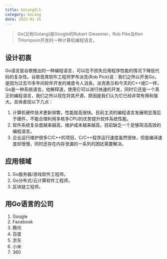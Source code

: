 ```yaml
---
title: Golang引入
category: GoLang
date: 2022-01-16
---
```


> Go(又称Golang)是Google的Robert Giesemer，Rob Pike及Ken THompson开发的一种计算机编程语言。

## 设计初衷

Go语言是谷歌推出的一种编程语言，可以在不损失应用程序性能的情况下降低代码的复杂性。谷歌首席软件工程师罗布派克(Rob Pick)说：我们之所以开发Go，是因为过去10多年间软件开发的难度令人沮丧。派克表示和今天的C++或C一样，Go是一种系统语言。他解释道，使用它可以进行快速的开发，同时它还是一个真正的编程语言，我们之所以现在将其开源，原因是我们认为它已经非常有用和强大。具体表现以下几点：

1. 计算机硬件技术更新频繁，性能提高很快。目前主流的编程语言发展明显落后于硬件，不能合理利用多核多CPU的优势提升软件系统性能。
2. 软件系统复杂度越来越高，维护成本越来越高，目前缺乏一个足够简洁高效的编程语言。
3. 企业运行维护很多C/C++的项目，C/C++程序运行速度虽然很快，但是编译速度却很慢，同时还存在内存泄漏的一系列的困扰需要解决。

## 应用领域

1. Go服务器/游戏软件工程师。
2. Go分布式/云计算软件工程师。
3. 区块链工程师。

## 用Go语言的公司

1. Google
2. Facebook
3. 腾讯
4. 百度
5. 京东
6. 小米
7. 360